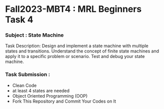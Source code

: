 # Fall2023-MBT4 : MRL Beginners Task 4
### Subject : State Machine
Task Description: Design and implement a state machine with multiple states and transitions. Understand the concept of finite state machines and apply it to a specific problem or scenario. Test and debug your state machine.
### Task Submission :
* Clean Code
* at least 4 states are needed
* Object Oriented Programming (OOP)
* Fork This Repository and Commit Your Codes on It
